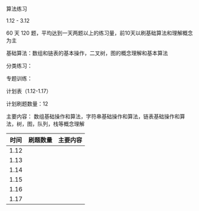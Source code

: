 算法练习

1.12 - 3.12

60 天 120 题，平均达到一天两题以上的练习量，前10天以刷基础算法和理解概念为主

基础算法：数组和链表的基本操作，二叉树，图的概念理解和基本算法

分类练习：

专题训练：

计划表（1.12-1.17）

计划刷题数量：12

主要内容： 数组基础操作和算法，字符串基础操作和算法，链表基础操作和算法，树，图，队列，栈等概念理解

| 时间 | 刷题数量 | 主要内容 |
| ---- | -------- | -------- |
| 1.12 |          |          |
| 1.13 |          |          |
| 1.14 |          |          |
| 1.15 |          |          |
| 1.16 |          |          |
| 1.17 |          |          |

